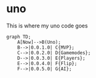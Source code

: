 # uno
This is where my uno code goes
```mermaid
graph TD;
    A[Now]-->B(Uno);
    B-->|0.0.1.0| C{MVP};
    C-->|0.0.2.0| D{Gamemodes};
    D-->|0.0.3.0| E{Players};
    E-->|0.0.4.0| F{Flip};
    F-->|0.0.5.0| G{AI};
```
